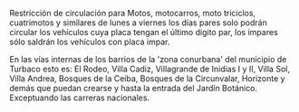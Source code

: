 Restricción de circulación para Motos, motocarros, moto triciclos, cuatrimotos y similares de lunes a viernes los días pares solo podrán circular los vehículos cuya placa tengan el último digito par, los impares sólo saldrán los vehículos con placa impar.

En las vías internas de los barrios de la 'zona conurbana' del municipio de Turbaco esto es: El Rodeo, Villa Cadiz, Villagrande de Inidias I y II, Villa Sol, Villa Andrea, Bosques de la Ceiba, Bosques de la Circunvalar, Horizonte y demás que puedan crearse y hasta la entrada del Jardín Botánico. Exceptuando las carreras nacionales.

